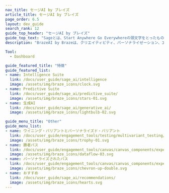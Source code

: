 ```yaml
---
nav_title: セージAI by ブレイズ
article_title: セージAI by ブレイズ
page_order: 6.5
layout: dev_guide
search_rank: 12
guide_top_header: "セージAI by ブレイズ"
guide_top_text: "Sageとは、Start Anywhere Go Everywhereの頭文字をとったものだ。BrazeAI by Brazeは、クリエイティビティ、パーソナライゼーション、エンゲージメント戦略の最適化のための参入障壁を下げる、アクセスしやすく使いやすいツールのコレクションを提供する。BrazeAI by Brazeの機能を使えば、創造性を導き、より良い決断を下し、顧客のユーザー体験を最適化するための信頼できるアドバイザーを持つことができる。"
description: "BrazeAI by Brazeは、クリエイティビティ、パーソナライゼーション、エンゲージメント戦略の最適化のための参入障壁を下げる、アクセスしやすく使いやすいツールのコレクションを提供する。"

Tool:
  - Dashboard

guide_featured_title: "特徴"
guide_featured_list:
- name: Intelligence Suite
  link: /docs/user_guide/sage_ai/intelligence
  image: /assets/img/braze_icons/clock.svg
- name: Predictive Suite
  link: /docs/user_guide/sage_ai/predictive_suite/
  image: /assets/img/braze_icons/stars-01.svg
- name: 生成AI
  link: /docs/user_guide/sage_ai/generative_ai/
  image: /assets/img/braze_icons/lightbulb-02.svg

guide_menu_title: "Other"
guide_menu_list:
- name: ウイニング・バリアントとパーソナライズド・バリアント
  link: /docs/user_guide/engagement_tools/testing/multivariant_testing/optimizations/
  image: /assets/img/braze_icons/trophy-01.svg
- name: 勝者パス
  link: /docs/user_guide/engagement_tools/canvas/canvas_components/experiment_step/winning_path/
  image: /assets/img/braze_icons/dataflow-03.svg
- name: パーソナライズされたパス
  link: /docs/user_guide/engagement_tools/canvas/canvas_components/experiment_step/personalized_paths/
  image: /assets/img/braze_icons/chevron-up-double.svg
- name: おすすめ
  link: /docs/user_guide/sage_ai/recommendations/
  image: /assets/img/braze_icons/hearts.svg
---
```



<br>